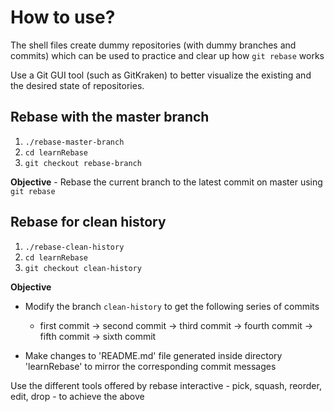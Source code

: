 # How to use?

The shell files create dummy repositories (with dummy branches and commits) which can be used to practice and clear up how `git rebase` works

Use a Git GUI tool (such as GitKraken) to better visualize the existing and the desired state of repositories.

## Rebase with the master branch

1. `./rebase-master-branch`
2. `cd learnRebase`
3. `git checkout rebase-branch`

**Objective** - Rebase the current branch to the latest commit on master using `git rebase`

## Rebase for clean history

1. `./rebase-clean-history`
2. `cd learnRebase`
3. `git checkout clean-history`

**Objective**

- Modify the branch `clean-history` to get the following series of commits
  - first commit -> second commit -> third commit -> fourth commit -> fifth commit -> sixth commit

- Make changes to 'README.md' file generated inside directory 'learnRebase' to mirror the corresponding commit messages

Use the different tools offered by rebase interactive - pick, squash, reorder, edit, drop - to achieve the above